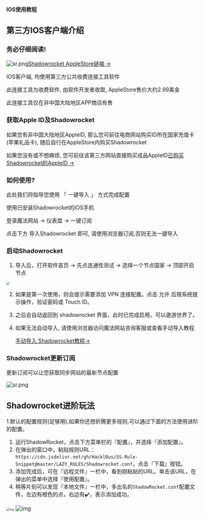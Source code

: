 #### IOS使用教程

## 第三方IOS客户端介绍          

### 务必仔细阅读!

![sr.png](https://i.loli.net/2020/11/01/Xa2sqzmyhLxiISJ.png)[Shadowrocket AppleStore链接 ->](https://apps.apple.com/us/app/shadowrocket/id932747118)

IOS客户端, 均使用第三方公共收费连接工具软件

此连接工具为收费软件, 由软件开发者收取, AppleStore售价大约2.99美金

此连接工具仅在非中国大陆地区APP商店有售

### 获取Apple ID及Shadowrocket

如果您有非中国大陆地区AppleID, 那么您可前往电商网站购买ID所在国家充值卡(苹果礼品卡), 随后自行在AppleStore内购买Shadowrocket

如果您没有或不想麻烦, 您可前往该第三方网站直接购买成品AppleID[已购买Shadowrocket的AppleID ->](https://www.az200777.win/)

### 如何使用?

此处我们将指导您使用 「 一键导入 」 方式完成配置

使用已安装Shadowrocket的IOS手机

登录魔法网站 -> 仪表盘 -> 一键订阅

点击下方 导入Shadowrocket 即可,
请使用浏览器订阅,否则无法一键导入

### 启动Shadowrocket

1. 导入后，打开软件首页 -> 先点连通性测试 -> 选择一个节点国家 -> 顶部开启节点

<img src="https://s1.locimg.com/2023/06/19/33c367b55b021.jpg" style="zoom: 50%;" />



2. 如果是第一次使用，则会提示需要添加 VPN 连接配置。点击 允许 后按系统提示操作，验证密码或 Touch ID。



3. 之后会自动返回到 shadowrocket 界面，此时已完成启用，可以遨游世界了。

4. 如果无法自动导入, 请使用浏览器访问魔法网站咨询客服或查看手动导入教程

   [手动导入 Shadowrocket教程->](https://github.com/kanzhenxiang/mofa/blob/main/%E8%8B%B9%E6%9E%9C%E6%89%8B%E6%9C%BA%E7%AB%AFShadowrocket%E6%89%8B%E5%8A%A8%E5%AF%BC%E5%85%A5%E6%95%99%E7%A8%8B.md)





### Shadowrocket更新订阅

更新订阅可以让您获取同步网站的最新节点配置

![sr.png](https://files.gitbook.com/v0/b/gitbook-legacy-files/o/assets%2F-M7znwxymXBX83heMKym%2F-M_3yAkFC2-VfZ6MA1iK%2F-M_3yUGDU-OD8EU9PI-n%2Fimage.png?alt=media&token=39dd4887-b8ee-4541-97b9-5d89402f9bca)



## Shadowrocket进阶玩法

​	1.默认的配置规则(足够用),如果你还想折腾更多规则,可以通过下面的方法使用进阶的配置。

1. 运行ShadowRocket，点击下方菜单栏的『配置』，并选择『添加配置』。
2. 在弹出的窗口中，粘贴规则URL：`https://cdn.jsdelivr.net/gh/Hackl0us/SS-Rule-Snippet@master/LAZY_RULES/Shadowrocket.conf`，点击『下载』按钮。
3. 添加完成后，可在『远程文件』一栏中，看到刚粘贴的URL。单击该URL，在弹出的菜单中选择『使用配置』。
4. 稍等片刻可以发现『本地文件』一栏中，多出名的`ShadowRocket.conf`配置文件，左边有橙色的点，右边有✔️，表示添加成功。 

<img src="https://299015789-files.gitbook.io/~/files/v0/b/gitbook-x-prod.appspot.com/o/spaces%2F-M7znwxymXBX83heMKym%2Fuploads%2Fcm1HKPv6JjP53e9BaXBn%2FWeChatd82f02845ea8911f587ddb6bec5fa51f.png?alt=media&token=1ee0e8da-d9b6-4c93-a2f6-35106298840a" alt="img" style="zoom:50%;" />





<img src="https://299015789-files.gitbook.io/~/files/v0/b/gitbook-x-prod.appspot.com/o/spaces%2F-M7znwxymXBX83heMKym%2Fuploads%2F2QlSQq7ziTRx1x5FmrQ3%2Fimage.png?alt=media&token=bdfaa574-9e09-4d89-9ef8-ad57d243ad78" alt="img"  />
